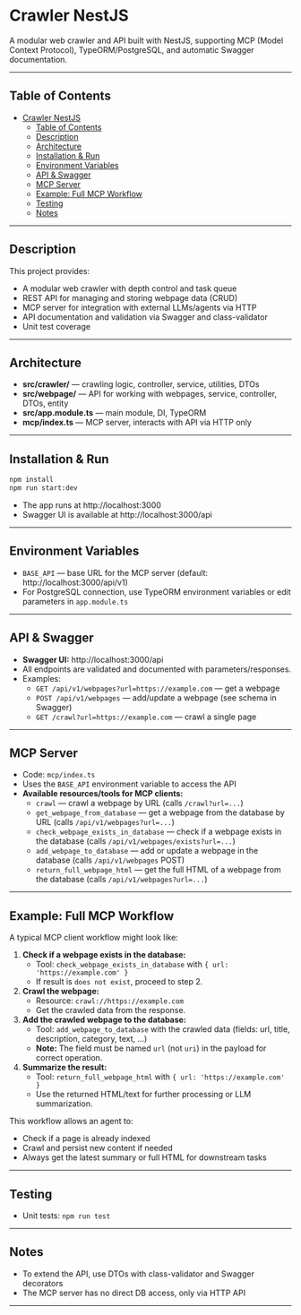 # Crawler NestJS

A modular web crawler and API built with NestJS, supporting MCP (Model Context Protocol), TypeORM/PostgreSQL, and automatic Swagger documentation.

---

## Table of Contents
- [Crawler NestJS](#crawler-nestjs)
  - [Table of Contents](#table-of-contents)
  - [Description](#description)
  - [Architecture](#architecture)
  - [Installation \& Run](#installation--run)
  - [Environment Variables](#environment-variables)
  - [API \& Swagger](#api--swagger)
  - [MCP Server](#mcp-server)
  - [Example: Full MCP Workflow](#example-full-mcp-workflow)
  - [Testing](#testing)
  - [Notes](#notes)

---

## Description

This project provides:
- A modular web crawler with depth control and task queue
- REST API for managing and storing webpage data (CRUD)
- MCP server for integration with external LLMs/agents via HTTP
- API documentation and validation via Swagger and class-validator
- Unit test coverage

---

## Architecture

- **src/crawler/** — crawling logic, controller, service, utilities, DTOs
- **src/webpage/** — API for working with webpages, service, controller, DTOs, entity
- **src/app.module.ts** — main module, DI, TypeORM
- **mcp/index.ts** — MCP server, interacts with API via HTTP only

---

## Installation & Run

```bash
npm install
npm run start:dev
```

- The app runs at http://localhost:3000
- Swagger UI is available at http://localhost:3000/api

---

## Environment Variables

- `BASE_API` — base URL for the MCP server (default: http://localhost:3000/api/v1)
- For PostgreSQL connection, use TypeORM environment variables or edit parameters in `app.module.ts`

---

## API & Swagger

- **Swagger UI:** http://localhost:3000/api
- All endpoints are validated and documented with parameters/responses.
- Examples:
  - `GET /api/v1/webpages?url=https://example.com` — get a webpage
  - `POST /api/v1/webpages` — add/update a webpage (see schema in Swagger)
  - `GET /crawl?url=https://example.com` — crawl a single page

---

## MCP Server

- Code: `mcp/index.ts`
- Uses the `BASE_API` environment variable to access the API
- **Available resources/tools for MCP clients:**
  - `crawl` — crawl a webpage by URL (calls `/crawl?url=...`)
  - `get_webpage_from_database` — get a webpage from the database by URL (calls `/api/v1/webpages?url=...`)
  - `check_webpage_exists_in_database` — check if a webpage exists in the database (calls `/api/v1/webpages/exists?url=...`)
  - `add_webpage_to_database` — add or update a webpage in the database (calls `/api/v1/webpages` POST)
  - `return_full_webpage_html` — get the full HTML of a webpage from the database (calls `/api/v1/webpages?url=...`)

---

## Example: Full MCP Workflow

A typical MCP client workflow might look like:

1. **Check if a webpage exists in the database:**
   - Tool: `check_webpage_exists_in_database` with `{ url: 'https://example.com' }`
   - If result is `does not exist`, proceed to step 2.
2. **Crawl the webpage:**
   - Resource: `crawl://https://example.com`
   - Get the crawled data from the response.
3. **Add the crawled webpage to the database:**
   - Tool: `add_webpage_to_database` with the crawled data (fields: url, title, description, category, text, ...)
   - **Note:** The field must be named `url` (not `uri`) in the payload for correct operation.
4. **Summarize the result:**
   - Tool: `return_full_webpage_html` with `{ url: 'https://example.com' }`
   - Use the returned HTML/text for further processing or LLM summarization.

This workflow allows an agent to:
- Check if a page is already indexed
- Crawl and persist new content if needed
- Always get the latest summary or full HTML for downstream tasks

---

## Testing

- Unit tests: `npm run test`
---

## Notes
- To extend the API, use DTOs with class-validator and Swagger decorators
- The MCP server has no direct DB access, only via HTTP API

---

